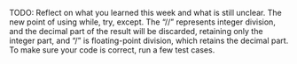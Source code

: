 TODO: Reflect on what you learned this week and what is still unclear.
 The new point of using while, try, except. The “//” represents integer division, and the decimal part of the result will be discarded, retaining only the integer part, and “/” is floating-point division, which retains the decimal part. To make sure your code is correct, run a few test cases.